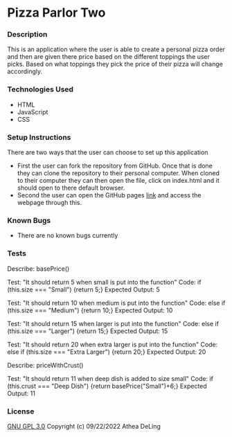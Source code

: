 # Pizza Parlor Two

### Description
This is an application where the user is able to create a personal pizza order and then are given there price based on the different toppings the user picks. Based on what toppings they pick the price of their pizza will change accordingly.
### Technologies Used
* HTML
* JavaScript
* CSS
### Setup Instructions
There are two ways that the user can choose to set up this application
  * First the user can fork the repository from GitHub. Once that is done they can clone the repository to their personal computer. When cloned to their computer they can then open the file, click on index.html and it should open to there default browser.
  * Second the user can open the GitHub pages [link]() and access the webpage through this.

### Known Bugs
* There are no known bugs currently
### Tests
Describe: basePrice()

Test: "It should return 5 when small is put into the function"
Code: if (this.size === "Small") {return 5;}
Expected Output: 5

Test: "It should return 10 when medium is put into the function"
Code: else if (this.size === "Medium") {return 10;}
Expected Output: 10

Test: "It should return 15 when larger is put into the function"
Code: else if (this.size === "Larger") {return 15;}
Expected Output: 15

Test: "It should return 20 when extra larger is put into the function"
Code: else if (this.size === "Extra Larger") {return 20;}
Expected Output: 20

Describe: priceWithCrust()

Test: "It should return 11 when deep dish is added to size small"
Code: if (this.crust === "Deep Dish") {return basePrice("Small")+6;}
Expected Output: 11

### License
[GNU GPL 3.0](https://choosealicense.com/licenses/gpl-3.0/) Copyright (c) 09/22/2022 Athea DeLing
